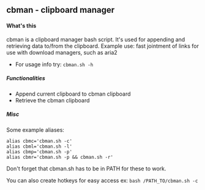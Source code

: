 ## cbman - clipboard manager
#### What's this
cbman is a clipboard manager bash script. It's used for appending and retrieving data to/from the clipboard.
Example use: fast jointment of links for use with download managers, such as aria2

* For usage info try:
`cbman.sh -h`
##### Functionalities
* Append current clipboard to cbman clipboard
* Retrieve the cbman clipboard
##### Misc
Some example aliases:
```
alias cbmc='cbman.sh -c'
alias cbml='cbman.sh -l'
alias cbmp='cbman.sh -p'
alias cbmr='cbman.sh -p && cbman.sh -r'
```
Don't forget that cbman.sh has to be in PATH for these to work.

You can also create hotkeys for easy access ex:
`bash /PATH_TO/cbman.sh -c`
